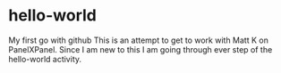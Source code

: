 # hello-world
My first go with github
This is an attempt to get to work with Matt K on PanelXPanel. Since I am new to this I am going through ever step of the hello-world activity.  
